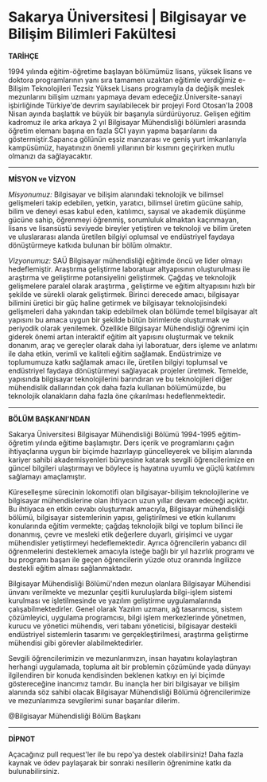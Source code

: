 # Sakarya Üniversitesi | Bilgisayar ve Bilişim Bilimleri Fakültesi

<b>TARİHÇE</b>

1994 yılında eğitim-öğretime başlayan bölümümüz lisans, yüksek lisans ve doktora programlarının yanı sıra tamamen uzaktan eğitimle verdiğimiz e-Bilişim Teknolojileri Tezsiz Yüksek Lisans programıyla da değişik meslek mezunlarını bilişim uzmanı yapmaya devam edeceğiz.Üniversite-sanayi işbirliğinde Türkiye'de devrim sayılabilecek bir projeyi Ford Otosan'la 2008 Nisan ayında başlattık ve büyük bir başarıyla sürdürüyoruz. Gelişen eğitim kadromuz ile arka arkaya 2 yıl Bilgisayar Mühendisliği bölümleri arasında öğretim elemanı başına en fazla SCI yayın yapma başarılarını da göstermiştir.Sapanca gölünün eşsiz manzarası ve geniş yurt imkanlarıyla kampüsümüz, hayatınızın önemli yıllarının bir kısmını geçirirken mutlu olmanızı da sağlayacaktır.  

------------------------------------------------------------------------------------------------------------------------------

<b>MİSYON ve VİZYON</b>

<i>Misyonumuz:</i>
Bilgisayar ve bilişim alanındaki teknolojik ve bilimsel gelişmeleri takip edebilen, yetkin, yaratıcı, bilimsel üretim gücüne sahip, bilim ve deneyi esas kabul eden, katılımcı, sayısal ve akademik düşünme gücüne sahip, öğrenmeyi öğrenmiş, sorumluluk almaktan kaçınmayan, lisans ve lisansüstü seviyede bireyler yetiştiren ve teknoloji ve bilim üreten ve uluslararası alanda üretilen bilgiyi oplumsal ve endüstriyel faydaya dönüştürmeye katkıda bulunan bir bölüm olmaktır.

<i>Vizyonumuz:</i>
SAÜ Bilgisayar mühendisliği eğitimde öncü ve lider olmayı hedeflemiştir.
Araştırma geliştirme laboratuar altyapısının oluşturulması ile araştırma ve geliştirme potansiyelini geliştirmek.
Çağdaş ve teknolojik gelişmelere paralel olarak araştırma , geliştirme ve eğitim altyapısını hızlı bir şekilde ve sürekli olarak geliştirmek.
Birinci derecede amacı, bilgisayar bilimini üretici bir güç haline getirmek ve bilgisayar teknolojisindeki gelişmeleri daha yakından takip edebilmek olan bölümde temel bilgisayar alt yapısını bu amaca uygun bir şekilde bütün birimlerde oluşturmak ve periyodik olarak yenilemek.
Özellikle Bilgisayar Mühendisliği öğrenimi için giderek önemi artan interaktif eğitim alt yapısını oluşturmak ve teknik donanım, araç ve gereçler olarak daha iyi laboratuar, ders işleme ve anlatımı ile daha etkin, verimli ve kaliteli eğitim sağlamak.
Endüstrimize ve toplumumuza katkı sağlamak amacı ile, üretilen bilgiyi toplumsal ve endüstriyel faydaya dönüştürmeyi sağlayacak projeler üretmek.
Temelde, yapısında bilgisayar teknolojilerini barındıran ve bu teknolojileri diğer mühendislik dallarından çok daha fazla kullanan bölümümüzde, bu teknolojik olanakların daha fazla öne çıkarılması hedeflenmektedir.

------------------------------------------------------------------------------------------------------------------------------

<b>BÖLÜM BAŞKANI'NDAN</b>

Sakarya Üniversitesi Bilgisayar Mühendisliği Bölümü 1994-1995 eğitim-öğretim yılında eğitime başlamıştır. Ders içerik ve programlarını çağın ihtiyaçlarına uygun bir biçimde hazırlayıp güncelleyerek ve bilişim alanında kariyer sahibi akademisyenleri bünyesine katarak sevgili öğrencilerimize en güncel bilgileri ulaştırmayı ve böylece iş hayatına uyumlu ve güçlü katılımını sağlamayı amaçlamıştır.

Küreselleşme sürecinin lokomotifi olan bilgisayar-bilişim teknolojilerine ve bilgisayar mühendislerine olan ihtiyacın uzun yıllar devam edeceği açıktır. Bu ihtiyaca en etkin cevabı oluşturmak amacıyla, Bilgisayar mühendisliği bölümü, bilgisayar sistemlerinin yapısı, geliştirilmesi ve etkin kullanımı konularında eğitim vermekte; çağdaş teknolojik bilgi ve toplum bilinci ile donanmış, çevre ve mesleki etik değerlere duyarlı, girişimci ve uygar mühendisler yetiştirmeyi hedeflemektedir. Ayrıca öğrencilerin yabancı dil öğrenmelerini desteklemek amacıyla isteğe bağlı bir yıl hazırlık programı ve bu programı başarı ile geçen öğrencilerin yüzde otuz oranında İngilizce destekli eğitim alması sağlanmaktadır.

Bilgisayar Mühendisliği Bölümü'nden mezun olanlara Bilgisayar Mühendisi ünvanı verilmekte ve mezunlar çeşitli kuruluşlarda bilgi-işlem sistemi kurulması ve işletilmesinde ve yazılım geliştirme uygulamalarında çalışabilmektedirler. Genel olarak Yazılım uzmanı, ağ tasarımcısı, sistem çözümleyici, uygulama programcısı, bilgi işlem merkezlerinde yönetmen, kurucu ve yönetici mühendis, veri tabanı yöneticisi, bilgisayar destekli endüstriyel sistemlerin tasarımı ve gerçekleştirilmesi, araştırma geliştirme mühendisi gibi görevler alabilmektedirler.

Sevgili öğrencilerimizin ve mezunlarımızın, insan hayatını kolaylaştıran herhangi uygulamada, topluma ait bir problemin çözümünde yada dünyayı ilgilendiren bir konuda kendisinden beklenen katkıyı en iyi biçimde göstereceğine inancımız tamdır. Bu inançla her biri bilgisayar ve bilişim alanında söz sahibi olacak Bilgisayar Mühendisliği Bölümü öğrencilerimize ve mezunlarımıza sevgilerimi sunar başarılar dilerim.

@Bilgisayar Mühendisliği Bölüm Başkanı

------------------------------------------------------------------------------------------------------------------------------

<b>DİPNOT</b>

Açacağınız pull request'ler ile bu repo'ya destek olabilirsiniz! Daha fazla kaynak ve ödev paylaşarak bir sonraki nesillerin öğrenimine katkı da bulunabilirsiniz.
